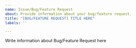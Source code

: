 ```yaml
---
name: Issue/Bug/Feature Request
about: Provide information about your bug/feature request.
title: "[BUG/FEATURE REQUEST] TITLE HERE"
labels: ''

---
```


Write information about Bug/Feature Request here
